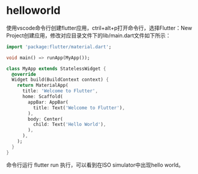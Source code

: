 # helloworld

使用vscode命令行创建flutter应用，ctril+alt+p打开命令行，选择Flutter：New Project创建应用，修改对应目录文件下的lib/main.dart文件如下所示：
```dart
import 'package:flutter/material.dart';

void main() => runApp(MyApp());

class MyApp extends StatelessWidget {
  @override
  Widget build(BuildContext context) {
    return MaterialApp(
      title: 'Welcome to Flutter',
      home: Scaffold(
        appBar: AppBar(
          title: Text('Welcome to Flutter'),
        ),
        body: Center(
          child: Text('Hello World'),
        ),
      ),
    );
  }
}
```
命令行运行 flutter run 执行，可以看到在ISO simulator中出现hello world。